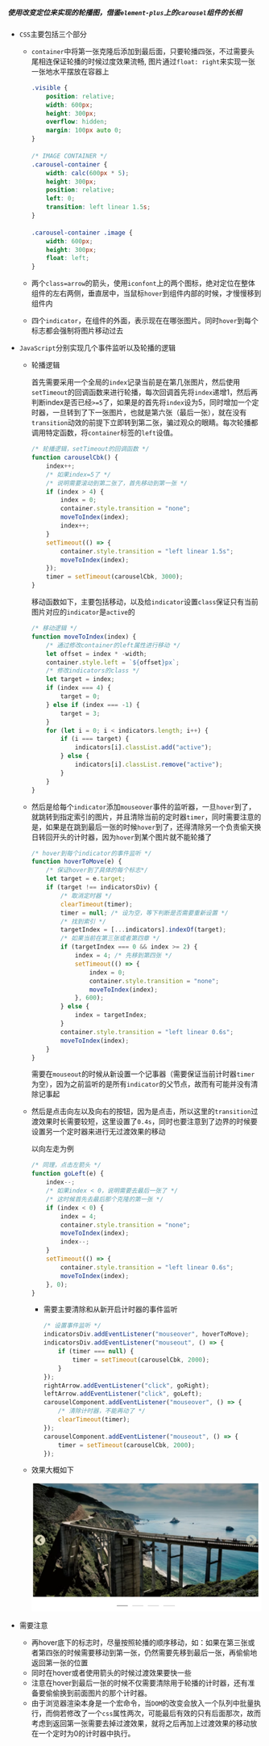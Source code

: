 ##### 使用改变定位来实现的轮播图，借鉴`element-plus`上的`carousel`组件的长相

- `CSS`主要包括三个部分

  - `container`中将第一张克隆后添加到最后面，只要轮播四张，不过需要头尾相连保证轮播的时候过度效果流畅, 图片通过`float: right`来实现一张一张地水平摆放在容器上

    ```css
    .visible {
        position: relative;
        width: 600px;
        height: 300px;
        overflow: hidden;
        margin: 100px auto 0;
    }
    
    /* IMAGE CONTAINER */
    .carousel-container {
        width: calc(600px * 5);
        height: 300px;
        position: relative;
        left: 0;
        transition: left linear 1.5s;
    }
    
    .carousel-container .image {
        width: 600px;
        height: 300px;
        float: left;
    }
    ```

  - 两个`class=arrow`的箭头，使用`iconfont`上的两个图标，绝对定位在整体组件的左右两侧，垂直居中，当鼠标`hover`到组件内部的时候，才慢慢移到组件内

  - 四个`indicator`，在组件的外面，表示现在在哪张图片。同时`hover`到每个标志都会强制将图片移动过去

- `JavaScript`分别实现几个事件监听以及轮播的逻辑

  - 轮播逻辑

    首先需要采用一个全局的`index`记录当前是在第几张图片，然后使用`setTimeout`的回调函数来进行轮播，每次回调首先将`index`递增1，然后再判断index是否已经`>=5`了，如果是的首先将`index`设为5，同时增加一个定时器，一旦转到了下一张图片，也就是第六张（最后一张），就在没有`transition`动效的前提下立即转到第二张，骗过观众的眼睛。每次轮播都调用特定函数，将`container`标签的`left`设值。

    ```js
    /* 轮播逻辑，setTimeout的回调函数 */
    function carouselCbk() {
        index++;
        /* 如果index=5了 */
        /* 说明需要滚动到第二张了，首先移动到第一张 */
        if (index > 4) {
            index = 0;
            container.style.transition = "none";
            moveToIndex(index);
            index++;
        }
        setTimeout(() => {
            container.style.transition = "left linear 1.5s";
            moveToIndex(index);
        });
        timer = setTimeout(carouselCbk, 3000);
    }
    ```
    
    移动函数如下，主要包括移动，以及给`indicator`设置`class`保证只有当前图片对应的`indicator`是`active`的
    
    ```js
    /* 移动逻辑 */
    function moveToIndex(index) {
        /* 通过修改container的left属性进行移动 */
        let offset = index * -width;
        container.style.left = `${offset}px`;
        /* 修改indicators的class */
        let target = index;
        if (index === 4) {
            target = 0;
        } else if (index === -1) {
            target = 3;
        }
        for (let i = 0; i < indicators.length; i++) {
            if (i === target) {
                indicators[i].classList.add("active");
            } else {
                indicators[i].classList.remove("active");
            }
        }
    }
    ```
  
  * 然后是给每个`indicator`添加`mouseover`事件的监听器，一旦`hover`到了，就跳转到指定索引的图片，并且清除当前的定时器`timer`，同时需要注意的是，如果是在跳到最后一张的时候`hover`到了，还得清除另一个负责偷天换日转回开头的计时器，因为`hover`到某个图片就不能轮播了
  
    ```js
    /* hover到每个indicator的事件监听 */
    function hoverToMove(e) {
        /* 保证hover到了具体的每个标志*/
        let target = e.target;
        if (target !== indicatorsDiv) {
            /* 取消定时器 */
            clearTimeout(timer);
            timer = null; /* 设为空，等下判断是否需要重新设置 */
            /* 找到索引 */
            targetIndex = [...indicators].indexOf(target);
            /* 如果当前在第三张或者第四章 */
            if (targetIndex === 0 && index >= 2) {
                index = 4; /* 先移到第四张 */
                setTimeout(() => {
                    index = 0;
                    container.style.transition = "none";
                    moveToIndex(index);
                }, 600);
            } else {
                index = targetIndex;
            }
            container.style.transition = "left linear 0.6s";
            moveToIndex(index);
        }
    }
    ```
    
    需要在`mouseout`的时候从新设置一个记事器（需要保证当前计时器`timer`为空），因为之前监听的是所有`indicator`的父节点，故而有可能并没有清除记事起
    
  * 然后是点击向左以及向右的按钮，因为是点击，所以这里的`transition`过渡效果时长需要较短，这里设置了`0.4s`，同时也要注意到了边界的时候要设置另一个定时器来进行无过渡效果的移动
  
    以向左走为例
  
    ```js
    /* 同理，点击左箭头 */
    function goLeft(e) {
        index--;
        /* 如果index < 0，说明需要去最后一张了 */
        /* 这时候首先去最后那个克隆的第一张 */
        if (index < 0) {
            index = 4;
            container.style.transition = "none";
            moveToIndex(index);
            index--;
        }
        setTimeout(() => {
            container.style.transition = "left linear 0.6s";
            moveToIndex(index);
        }, 0);
    }
    ```
  
  
    - 需要主要清除和从新开启计时器的事件监听
  
      ```js
      /* 设置事件监听 */
      indicatorsDiv.addEventListener("mouseover", hoverToMove);
      indicatorsDiv.addEventListener("mouseout", () => {
          if (timer === null) {
              timer = setTimeout(carouselCbk, 2000);
          }
      });
      rightArrow.addEventListener("click", goRight);
      leftArrow.addEventListener("click", goLeft);
      carouselComponent.addEventListener("mouseover", () => {
          /* 清除计时器，不能再动了 */
          clearTimeout(timer);
      });
      carouselComponent.addEventListener("mouseout", () => {
          timer = setTimeout(carouselCbk, 2000);
      });
      ```
  

  * 效果大概如下

    ![image-20220510123802562](README_imgs/image-20220510123802562.png)

- 需要注意
  - 再hover底下的标志时，尽量按照轮播的顺序移动，如：如果在第三张或者第四张的时候需要移动到第一张，仍然需要先移到最后一张，再偷偷地返回第一张的位置
  - 同时在hover或者使用箭头的时候过渡效果要快一些
  - 注意在hover到最后一张的时候不仅需要清除用于轮播的计时器，还有准备要偷偷换到前面图片的那个计时器。
  - 由于浏览器渲染本身是一个宏命令，当`DOM`的改变会放入一个队列中批量执行，而倘若修改了一个`css`属性两次，可能最后有效的只有后面那次，故而考虑到返回第一张需要去掉过渡效果，就将之后再加上过渡效果的移动放在一个定时为0的计时器中执行。